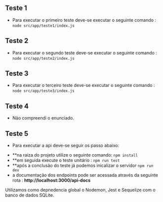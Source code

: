 ## Teste 1

* Para executar o primeiro teste deve-se executar o seguinte comando : ```node src/app/teste1/index.js```

## Teste 2

* Para executar o segundo teste deve-se executar o seguinte comando : ```node src/app/teste2/index.js```

## Teste 3

* Para executar o terceiro teste deve-se executar o seguinte comando : ```node src/app/teste3/index.js```

## Teste 4

* Não compreendi o enunciado.

## Teste 5

* Para executar a api deve-se seguir os passo abaixo:

- **na raiza do projeto utilize o seguinte comando: ```npm install```
- **em seguida execute o teste unitário : ```npm run test```
- **após a conclusão do teste já podemos inicalizar o servidor ```npm run dev```
- a documentação dos endpoints pode ser acessada através da seguinte rota : **http://localhost:3000/api-docs**

Utilizamos como depnedencia global o Nodemon, Jest e Sequelize com o banco de dados SQLite.